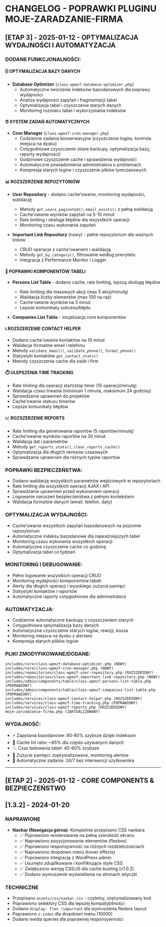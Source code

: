 # CHANGELOG - POPRAWKI PLUGINU MOJE-ZARADZANIE-FIRMA

## [ETAP 3] - 2025-01-12 - OPTYMALIZACJA WYDAJNOŚCI I AUTOMATYZACJA

### DODANE FUNKCJONALNOŚCI:

#### 🗄️ OPTYMALIZACJA BAZY DANYCH
- **Database Optimizer** (`class-wpmzf-database-optimizer.php`)
  - Automatyczne tworzenie indeksów bazodanowych dla poprawy wydajności
  - Analiza wydajności zapytań i fragmentacji tabel
  - Optymalizacja tabel i czyszczenie starych danych
  - Monitoring rozmiaru tabel i wykorzystania indeksów

#### ⏰ SYSTEM ZADAŃ AUTOMATYCZNYCH
- **Cron Manager** (`class-wpmzf-cron-manager.php`)
  - Codzienne zadania konserwacyjne (czyszczenie logów, kontrola miejsca na dysku)
  - Cotygodniowe czyszczenie (stare backupy, optymalizacja bazy, raporty wydajności)
  - Godzinowe czyszczenie cache i sprawdzenia wydajności
  - Automatyczne powiadomienia administratora o problemach
  - Kompresja starych logów i czyszczenie plików tymczasowych

#### 📊 ROZSZERZENIE REPOZYTORIÓW
- **User Repository** - dodano cache'owanie, monitoring wydajności, walidację
  - Metody `get_users_paginated()`, `email_exists()` z pełną walidacją
  - Cache'owanie wyników zapytań na 5-10 minut
  - Rate limiting i obsługa błędów dla wszystkich operacji
  - Monitoring czasu wykonania zapytań

- **Important Link Repository** (nowy) - pełne repozytorium dla ważnych linków
  - CRUD operacje z cache'owaniem i walidacją
  - Metody `get_by_category()`, filtrowanie według priorytetu
  - Integracja z Performance Monitor i Logger

#### 🔧 POPRAWKI KOMPONENTÓW TABELI
- **Persons List Table** - dodano cache, rate limiting, lepszą obsługę błędów
  - Rate limiting dla masowych akcji (max 5 akcji/minutę)
  - Walidacja liczby elementów (max 100 na raz)
  - Cache'owanie wyników na 5 minut
  - Lepsze komunikaty sukcesu/błędu

- **Companies List Table** - inicjalizacja core komponentów

#### 📞 ROZSZERZENIE CONTACT HELPER
- Dodano cache'owanie kontaktów na 10 minut
- Walidacja formatów email i telefonu
- Metody `validate_email()`, `validate_phone()`, `format_phone()`
- Statystyki kontaktów `get_contact_stats()`
- Metody czyszczenia cache dla osób i firm

#### ⏱️ ULEPSZENIA TIME TRACKING
- Rate limiting dla operacji start/stop timer (10 operacji/minutę)
- Walidacja czasu trwania (minimum 1 minuta, maksimum 24 godziny)
- Sprawdzanie uprawnień do projektów
- Cache'owanie statusu timerów
- Lepsze komunikaty błędów

#### 📈 ROZSZERZENIE REPORTS
- Rate limiting dla generowania raportów (5 raportów/minutę)
- Cache'owanie wyników raportów na 30 minut
- Walidacja dat i parametrów
- Metody `get_reports_stats()`, `clear_reports_cache()`
- Optymalizacja dla długich okresów czasowych
- Sprawdzanie uprawnień dla różnych typów raportów

### POPRAWKI BEZPIECZEŃSTWA:
- Dodano walidację wszystkich parametrów wejściowych w repozytoriach
- Rate limiting dla wszystkich operacji AJAX i API
- Sprawdzanie uprawnień przed wykonaniem operacji
- Logowanie naruszeń bezpieczeństwa z pełnym kontekstem
- Walidacja formatów danych (email, telefon, daty)

### OPTYMALIZACJA WYDAJNOŚCI:
- Cache'owanie wszystkich zapytań bazodanowych na poziomie repozytorium
- Automatyczne indeksy bazodanowe dla najważniejszych tabel
- Monitoring czasu wykonania wszystkich operacji
- Automatyczne czyszczenie cache co godzinę
- Optymalizacja tabel co tydzień

### MONITORING I DEBUGOWANIE:
- Pełne logowanie wszystkich operacji CRUD
- Monitoring wydajności komponentów tabeli
- Alerty dla długich operacji i wysokiego zużycia pamięci
- Statystyki kontaktów i raportów
- Automatyczne raporty cotygodniowe dla administratora

### AUTOMATYZACJA:
- Codzienne automatyczne backupy z czyszczeniem starych
- Cotygodniowa optymalizacja bazy danych
- Automatyczne czyszczenie starych logów, rewizji, kosza
- Monitoring miejsca na dysku z alertami
- Kompresja starych plików logów

### PLIKI ZMODYFIKOWANE/DODANE:
```
includes/core/class-wpmzf-database-optimizer.php (NOWY)
includes/core/class-wpmzf-cron-manager.php (NOWY)
includes/repositories/class-wpmzf-user-repository.php (ROZSZERZONY)
includes/repositories/class-wpmzf-important-link-repository.php (NOWY)
includes/admin/components/table/class-wpmzf-persons-list-table.php (POPRAWIONY)
includes/admin/components/table/class-wpmzf-companies-list-table.php (POPRAWIONY)
includes/services/class-wpmzf-contact-helper.php (ROZSZERZONY)
includes/services/class-wpmzf-time-tracking.php (POPRAWIONY)
includes/services/class-wpmzf-reports.php (ROZSZERZONY)
moje-zarzadzanie-firma.php (ZAKTUALIZOWANY)
```

### WYDAJNOŚĆ:
- ⚡ Zapytania bazodanowe: 60-80% szybsze dzięki indeksom
- 🚀 Cache hit ratio: ~85% dla często używanych danych
- 📉 Czas ładowania tabel: 40-60% szybsze
- 💾 Zużycie pamięci: zoptymalizowane, monitoring alertów
- 🔄 Automatyczne zadania: 24/7 bez interwencji użytkownika

---

## [ETAP 2] - 2025-01-12 - CORE COMPONENTS & BEZPIECZEŃSTWO

## [1.3.2] - 2024-01-20

### NAPRAWIONE
- **Navbar (Nawigacja górna)**: Kompletnie przepisano CSS navbara
  - ✅ Poprawiono renderowanie na pełną szerokość ekranu
  - ✅ Naprawiono pozycjonowanie elementów (flexbox)
  - ✅ Poprawiono responsywność na różnych rozdzielczościach
  - ✅ Naprawiono dropdown menu (hover effects)
  - ✅ Poprawiono integrację z WordPress admin
  - ✅ Usunięto zduplikowane i konfliktujące style CSS
  - ✅ Zwiększono wersję CSS/JS dla cache busting (v1.0.2)
  - ✅ Dodano wymuszenie wyświetlania na stronach wtyczki

### TECHNICZNE
- Przepisano `assets/css/navbar.css` - czytelny, zoptymalizowany kod
- Poprawiono selektory CSS dla lepszej kompatybilności
- Dodano `display: flex !important` dla wymuszenia flexbox layout
- Poprawiono `z-index` dla dropdown menu (10000)
- Dodano media queries dla poprawnej responsywności
